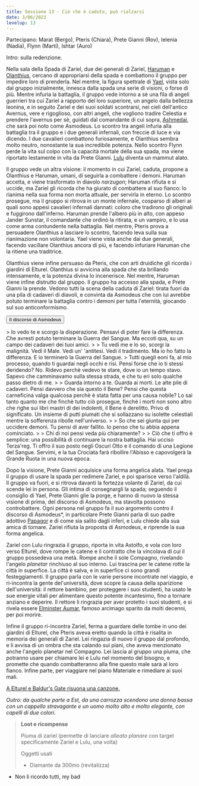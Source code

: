 ```yaml
---
title: Sessione 13 - Ciò che è caduto, può rialzarsi
date: 3/06/2023
levelup: 13
---
```

Partecipano: Marat (Bergo), Pteris (Chiara), Prete Gianni (Rov), Ielenia (Nadia), Flynn (Marti), Ishtar (Auro)

Intro: sulla redenzione.

Nella sala della Spada di Zariel, due dei generali di Zariel, [Haruman](/star/npc/avernus#haruman) e [Olanthius](/star/npc/avernus#olanthius), cercano di appropriarsi della spada e combattono il gruppo per impedire loro di prenderla. Nel mentre, la figura spettrale di [Yael](/star/npc/avernus#yael), vista solo dal gruppo inizialmente, innesca dalla spada una serie di visioni, o forse di più. 
Mentre infuria la battaglia, il gruppo vede intorno a sè una fila di angeli guerrieri tra cui Zariel a rapporto del loro superiore, un angelo dalla bellezza leonina, e in seguito Zariel e dei suoi soldati scontrarsi, nei cieli dell'antico Avernus, vere e rigoglioso, con altri angeli, che vogliono tradire Celestia e prendere l'avernus per sè, guidati dal comandante di cui sopra, [Ashmedai](/star/npc/evil#asmodeus), che sarà poi noto come Asmodeus. Lo scontro tra angeli infuria alla battaglia tra il gruppo e i due generali infernali, con freccie di luce e via dicendo. I due cavalieri combattono furiosamente, e Olanthius sembra molto neutro, nonostante la sua incredibile potenza. Nello scontro Flynn perde la vita sul colpo con la capacità mortale della sua spada, ma viene riportato lestamente in vita da Prete Gianni. [Lulu](/star/npc/avernus#lulu) diventa un mammut alato.

Il gruppo vede un altra visione: il momento in cui Zariel, caduta, propone a Olanthius e Haruman, umani, di seguirla a combattere i demoni. Haruman accetta, e viene trasformato in diavolo *narzugon*; Haruman rifiuta e si uccide, ma Zariel gli ricorda che ha giurato di combattere al suo fianco: lo rianima nella sua forma non morta attuale, per servirla in eterno. Lo scontro prosegue, ma il gruppo si ritrova in un monte infernale, cosparso di alberi ai quali sono appesi cavalieri infernali dannati: coloro che tradirono gli originali e fuggirono dall'inferno. Haruman prende l'albero più in alto, con appeso Jander Sunstar, il comandante che ordinò la ritirata, e un vampiro, e lo usa come arma contundente nella battaglia. Nel mentre, Pteris prova a persuadere Olanthius a lasciare lo scontro, facendo leva sulla sua rianimazione non volontaria. Yael viene vista anche dai due generali, facendo vacillare Olanthius ancora di più, e facendo infuriare Haruman che la ritiene una traditrice.

Olanthius viene infine persuaso da Pteris, che con arti druidiche gli ricorda i giardini di Elturel. Olanthius si avvicina alla spada che sta brillando intensamente, e la potenza divina lo incenerisce. Nel mentre, Haruman viene infine distrutto dal gruppo. Il gruppo ha accesso alla spada, e Prete Gianni la prende. Vedono tutti la scena della caduta di Zariel: tirata fuori da una pila di cadaveri di diavoli, e convinta da Asmodeus che con lui avrebbe potuto terminare la battaglia contro i demoni per tutta l'eternità, giocando sul suo anticonformismo.

<button type="button" class="collapsible coll-secondary">Il discorso di Asmodeus</button>
<div class="collapsible-content hidden" markdown="1">
> Io vedo te e scorgo la disperazione. Pensavi di poter fare la differenza. Che avresti potuto terminare la Guerra del Sangue. Ma eccoti qua, su un campo dei cadaveri dei tuoi amici.
>
> Tu vedi me e lo so, scorgi la malignità. Vedi il Male. Vedi un' 'antitesi. Vedi il tradimento. Ma io ho fatto la differenza. E io terminerò la Guerra del Sangue.
> Tutti quegli eoni fa, al mio processo, quando ti guardai negli occhi e risi. Pensi forse che io ti stessi deridendo? No. Ridevo perchè vedevo te stare, dove io un tempo stavo.  Sapevo che camminavamo sulla stessa strada, e che tu eri solo qualche passo dietro di me.
>
> Guarda intorno a te. Guarda ai morti. Le alte pile di cadaveri. Pensi davvero che sia questo il Bene? Pensi che questa carneficina valga qualcosa perchè è stata fatta per una causa nobile? Lo sai tanto quanto me che finchè tutto ciò prosegue, finchè i morti non sono altro che righe sui libri mastri di dei indolenti, il Bene è derelitto. Privo di significato. Un insieme di putti piumati che si sollazzano su isolette celestiali mentre la sofferenza ribolle nell'universo.
>
> So che sei giunta qui per uccidere demoni. Tu pensi di aver fallito. Io penso che tu abbia appena cominciato.
>
> Chi di noi pensi veda più chiaramente?
>
> Ciò che ti offro è semplice: una possibilità di continuare la nostra battaglia. Hai ucciso Terza'reg. Ti offro il suo posto negli Oscuri Otto e il comando di una Legione del Sangue. Servimi, e la tua Crociata farà ribollire l'Abisso e capovolgerà la Grande Ruota in una nuova epoca.
</div>

Dopo la visione, Prete Gianni acquisice una forma angelica alata. Yael prega il gruppo di usare la spada per redimere Zariel, e poi sparisce verso l'aldilà. Il gruppo va fuori, e si ritrova davanti la fortezza volante di Zariel, da cui scende lei in persona. Gli intima di consegnargli la spada; seguendo il consiglio di Yael, Prete Gianni glie la porge, e hanno di nuovo la stessa visione di prima, del discorso di Asmodeus, ma stavolta possono controbattere. Ogni persona nel gruppo fa il suo argomento contro il discorso di Asmodeus*, in particolare Prete Gianni parla di suo padre adottivo [Papagor](/star/npc/pgrel#papagor-fumonero) e di come sia salito dagli inferi, e Lulu chiede alla sua amica di tornare. Zariel rifiuta la proposta di Asmodeus, e riprende la sua forma angelica.

Zariel con Lulu ringrazia il gruppo, riporta in vita Astolfo, e vola con loro verso Elturel, dove rompe le catene e il contratto che la vincolava di cui il gruppo possedeva una metà. Rompe anche il sole Compagno, rivelando l'angelo *planetar* rinchiuso al suo interno. Lui trascina per le catene rotte la città in superfice. La città è salva, e in superfice ci sono grandi festeggiamenti. Il gruppo parla con le varie persone incontrate nel viaggio, e ri-incontra la gente del'università, dove scopre la causa della sparizione dell'università: il rettore bambino, per proteggere i suoi studenti, ha usato le sue energie vitali per alimentare questo potente incantesimo, fino a tornare anziano e deperire. Il rettore li ringrazia per aver protetto i suoi studenti, e si rivela essere [Elminster Aumar](/star/npc/elturel#elminster--choh-avarur), famoso arcimago sparito da molti decenni, per poi morire.

Infine il gruppo ri-incontra Zariel, ferma a guardare delle tombe in uno dei giardini di Elturel, che Pteris aveva eretto quando la città è risalita in memoria dei generali di Zariel. Lei ringazia di nuovo il gruppo dal profondo, e li avvisa di un ombra che sta calando sui piani, che aveva menzionato anche l'angelo planetar nel Compagno. Lei lascia al gruppo una piuma, che potranno usare per chiamare lei e Lulu nel momento del bisogno, e promette che quando combatteranno alla fine questo male sarà al loro fianco. Infine parte, per viaggiare nel piano Materiale e rimediare ai suoi mali.

[A Elturel e Baldur's Gate risuona una canzone.](https://www.youtube.com/watch?v=p1fSQwiLHe8)

*Outro: da qualche parte a Est, da una carrozza scendono una donna bassa con un cappello stravagante e un uomo molto alto e molto elegante, con capelli di due colori.*

> **Loot e ricompense**
> 
> Piuma di zariel (permette di lanciare *alleato planare* con target specificamente Zariel e Lulu, una volta)
>
> Oggetti usati
> - Diamante da 300mo (revitalizza)

* Non li ricordo tutti, my bad